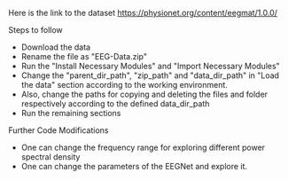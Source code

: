 Here is the link to the dataset
https://physionet.org/content/eegmat/1.0.0/

Steps to follow
- Download the data
- Rename the file as "EEG-Data.zip"
- Run the "Install Necessary Modules" and "Import Necessary Modules"
- Change the "parent_dir_path", "zip_path" and "data_dir_path" in "Load the data" section according to the working environment.
- Also, change the paths for copying and deleting the files and folder respectively according to the defined data_dir_path
- Run the remaining sections

Further Code Modifications
- One can change the frequency range for exploring different power spectral density
- One can change the parameters of the EEGNet and explore it.
